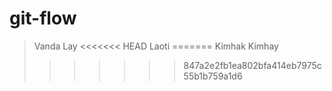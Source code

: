 # git-flow
> Vanda
> Lay
<<<<<<< HEAD
> Laoti
=======
> Kimhak
> Kimhay 
>>>>>>> 847a2e2fb1ea802bfa414eb7975c55b1b759a1d6
